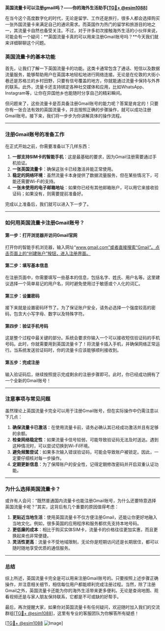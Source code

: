 **英国流量卡可以注册gmail吗？——你的海外生活助手[[TG💪+ @esim1088](https://t.me/s/esim1088)]**

在当今这个高度数字化的时代，无论是留学、工作还是旅行，很多人都会选择购买一张外国流量卡来满足自己的通讯需求。而英国作为热门的留学和旅游目的地之一，其流量卡自然也备受关注。不过，对于许多初次接触海外生活的小伙伴来说，可能会有一个疑问：**英国流量卡真的可以用来注册Gmail账号吗？**今天我们就来详细聊聊这个问题。

### 英国流量卡的基本功能

首先，让我们了解一下英国流量卡的功能。这类卡通常包含了通话、短信以及数据流量服务，能够帮助用户在英国本地轻松地进行网络连接。无论是在伦敦的大街小巷还是苏格兰的乡村田野，只要有信号覆盖的地方，你就能通过流量卡保持与外界的联系。此外，流量卡还支持绑定各种社交媒体和应用，比如WhatsApp、Instagram等，让你在异国他乡也能随时分享自己的精彩瞬间。

但问题来了，这些流量卡是否具备注册Gmail账号的能力呢？答案是肯定的！只要你有一张合法有效的英国流量卡，并且按照正确的步骤操作，就可以成功注册Gmail账号。接下来，我们将一步步为你讲解具体的操作流程。

---

### 注册Gmail账号的准备工作

在正式开始之前，你需要准备以下几样东西：

1. **一部支持SIM卡的智能手机**：这是最基础的要求，因为Gmail注册需要通过手机验证。
2. **一张英国流量卡**：确保这张卡已经激活并能正常使用。
3. **稳定的网络环境**：虽然流量卡本身提供了数据流量服务，但在某些情况下，可能还需要Wi-Fi的支持。
4. **一张未使用的电子邮箱地址**：如果你已经有其他邮箱账户，可以用它来接收验证码；如果没有，则需要提前准备好。

完成以上准备后，我们就可以进入下一步了。

---

### 如何用英国流量卡注册Gmail账号？

#### 第一步：打开浏览器并访问Gmail官网
打开你的智能手机浏览器，输入网址“www.gmail.com”或者直接搜索“Gmail”。点击页面上的“创建账户”按钮，进入注册界面。

#### 第二步：填写基本信息
在注册页面中，你需要填写一些基本的信息，包括名字、姓氏、用户名等。这里建议选择一个简单易记的用户名，同时避免使用过于敏感或个人化的词汇。

#### 第三步：设置密码
接下来就是设置密码环节了。为了保证账户安全，请务必选择一个强度较高的密码，包含大小写字母、数字以及特殊字符。

#### 第四步：验证手机号码
这是整个过程中最关键的部分。系统会要求你输入一个可以接收短信验证码的手机号码。此时，你就需要用到英国流量卡了！将流量卡插入手机，并确保网络正常运行。当系统发送验证码时，你的流量卡应该能够顺利接收到。

#### 第五步：完成注册
输入验证码后，继续按照提示完成剩余的注册步骤即可。此时，你已经成功拥有了一个全新的Gmail账号！

---

### 注意事项与常见问题

虽然理论上英国流量卡完全可以用于注册Gmail账号，但在实际操作中仍需注意以下几点：

1. **确保流量卡已激活**：在使用流量卡前，请务必确认其已经成功激活并且有足够的余额。
2. **检查网络稳定性**：如果流量卡信号较弱，可能导致验证码无法及时送达。遇到这种情况时，可以尝试切换到Wi-Fi环境。
3. **避免频繁尝试**：如果多次输入错误验证码，可能会导致账户被锁定。因此，一定要仔细核对每一步操作。
4. **定期更新信息**：为了保障账户的安全性，记得定期修改密码并开启双重认证功能。

---

### 为什么选择英国流量卡？

或许有人会问：“既然普通国内流量卡也能注册Gmail账号，为什么还要特意选择英国流量卡呢？”其实，这背后有几个重要的原因值得考虑：

1. **更贴近当地生活**：使用英国流量卡不仅方便注册Gmail，还能让你更好地融入当地文化。例如，很多英国的应用程序和服务都优先支持本地号码。
2. **更低廉的成本**：相比于购买实体SIM卡，流量卡的价格往往更加实惠，而且更换起来也非常便捷。
3. **灵活性更高**：流量卡不受地域限制，无论你是短期访问还是长期居住，都可以随时随地享受优质的通信服务。

---

### 总结

综上所述，英国流量卡完全是可以用来注册Gmail账号的。只要按照上述步骤正确操作，并注意相关细节，相信每位用户都能顺利完成注册过程。当然，除了注册Gmail之外，英国流量卡还能为你的海外生活带来更多便利。无论是查询地图、观看视频还是与家人朋友保持联系，它都是不可或缺的好帮手。

最后，再次提醒大家，如果你对英国流量卡有任何疑问，欢迎随时加入我们的交流群组[[TG💪+ @esim1088](https://t.me/s/esim1088)]，这里有专业的客服团队为你解答所有疑惑！

[[TG💪+ @esim1088](https://t.me/s/esim1088) ![Image](https://i.postimg.cc/4NQfJmqS/Snipaste-2025-05-13-00-14-12.png)]